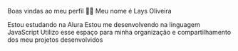 Boas vindas ao meu perfil 💙💙
Meu nome é Lays Oliveira

Estou estudando na Alura
Estou me desenvolvendo na linguagem JavaScript
Utilizo esse espaço para minha organização e compartilhamento dos meu projetos desenvolvidos
